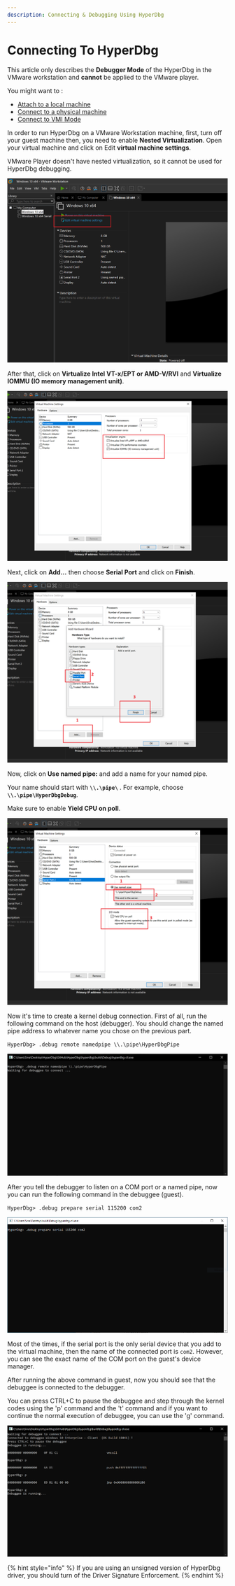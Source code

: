 ```yaml
---
description: Connecting & Debugging Using HyperDbg
---
```


# Connecting To HyperDbg

This article only describes the **Debugger Mode** of the HyperDbg in the VMware workstation and **cannot** be applied to the VMware player.

You might want to :

* [Attach to a local machine](https://docs.hyperdbg.com/getting-started/attach-to-hyperdbg/attach-to-local-machine)
* [Connect to a physical machine](https://docs.hyperdbg.com/getting-started/attach-to-hyperdbg/debug#physical-machine)
* [Connect to VMI Mode](https://docs.hyperdbg.com/getting-started/attach-to-hyperdbg/debug#connect-to-debuggee-vmi-mode)

In order to run HyperDbg on a VMware Workstation machine, first, turn off your guest machine then, you need to enable **Nested Virtualization**. Open your virtual machine and click on Edit **virtual machine settings**.

VMware Player doesn't have nested virtualization, so it cannot be used for HyperDbg debugging.

![Editing VM Settings](../../.gitbook/assets/vmware-debug1.png)

After that, click on **Virtualize Intel VT-x/EPT or AMD-V/RVI** and **Virtualize IOMMU \(IO memory management unit\)**.

![Enabling Nested-Virtualization](../../.gitbook/assets/vmware-debug2.png)

Next, click on **Add...** then choose **Serial Port** and click on **Finish**.

![Adding a serial device](../../.gitbook/assets/vmware-debug3.png)

Now, click on **Use named pipe:** and add a name for your named pipe. 

Your name should start with **`\\.\pipe\`** . For example, choose **`\\.\pipe\HyperDbgDebug`**.

Make sure to enable **Yield CPU on poll**.

![Change serial device configuration](../../.gitbook/assets/vmware-debug4.png)

Now it's time to create a kernel debug connection. First of all, run the following command on the host \(debugger\). You should change the named pipe address to whatever name you chose on the previous part.   

```text
HyperDbg> .debug remote namedpipe \\.\pipe\HyperDbgPipe
```

![Waiting for a remote connection \(Host\)](../../.gitbook/assets/wait-on-namedpipe.png)

After you tell the debugger to listen on a COM port or a named pipe, now you can run the following command in the debuggee \(guest\).

```text
HyperDbg> .debug prepare serial 115200 com2
```

![Preparing to connect debugger \(Guest\)](../../.gitbook/assets/prepare-to-connect-to-debugger.png)

Most of the times, if the serial port is the only serial device that you add to the virtual machine, then the name of the connected port is `com2`. However, you can see the exact name of the COM port on the guest's device manager.

After running the above command in guest, now you should see that the debuggee is connected to the debugger.

You can press CTRL+C to pause the debuggee and step through the kernel codes using the 'p' command and the 't' command and if you want to continue the normal execution of debuggee, you can use the 'g' command.

![Step and Continue Debuggee](../../.gitbook/assets/connected-to-debuggee.png)

{% hint style="info" %}
If you are using an unsigned version of HyperDbg driver, you should turn of the Driver Signature Enforcement.
{% endhint %}

















